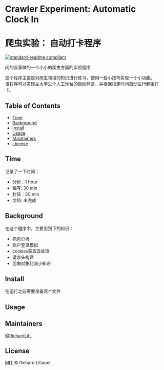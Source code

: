 # Crawler Experiment: Automatic Clock In
# 爬虫实验： 自动打卡程序

[![standard-readme compliant](https://img.shields.io/badge/readme%20style-standard-brightgreen.svg?style=flat-square)](https://github.com/RichardLitt/standard-readme)

闲的没事做的一个小小的爬虫方面的实验程序

这个程序主要是对爬虫领域的知识进行练习，使用一些小技巧实现一个小功能。
该程序可以实现兰大学生个人工作台的自动登录，并根据指定时间自动进行健康打卡。


## Table of Contents

- [Time](#time)
- [Background](#background)
- [Install](#install)
- [Usage](#usage)
- [Maintainers](#maintainers)
- [License](#license)


## Time

记录了一下时间：
- 分析：1 hour
- 编写: 30 min
- 封装：30 min
- 文档: 未完成


## Background

在这个程序中，主要用到下列知识：

- 抓包分析
- 账户登录模拟
- cookies获取及处理
- 请求头构建
- 面向对象封装小知识

## Install

在运行之前需要准备两个文件

## Usage




## Maintainers

[@RichardLitt](https://github.com/RichardLitt).



## License

[MIT](LICENSE) © Richard Littauer